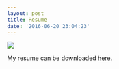 ```yaml
---
layout: post
title: Resume
date: '2016-06-20 23:04:23'
---
```


![](/content/images/2017/02/WFelker_2017.png)

My resume can be downloaded [here](https://www.dropbox.com/s/nt5kdoikde1mp4x/WFelker_2017.pdf?dl=0).